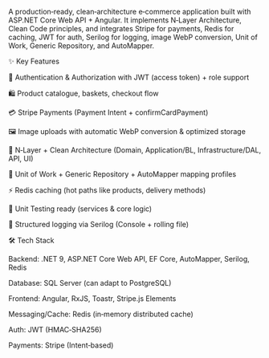 A production‑ready, clean‑architecture e‑commerce application built with ASP.NET Core Web API + Angular. It implements N‑Layer Architecture, Clean Code principles, and integrates Stripe for payments, Redis for caching, JWT for auth, Serilog for logging, image WebP conversion, Unit of Work, Generic Repository, and AutoMapper.

✨ Key Features

👤 Authentication & Authorization with JWT (access token) + role support

🛍️ Product catalogue, baskets, checkout flow

💳 Stripe Payments (Payment Intent + confirmCardPayment)

🖼️ Image uploads with automatic WebP conversion & optimized storage

🚀 N‑Layer + Clean Architecture (Domain, Application/BL, Infrastructure/DAL, API, UI)

🔁 Unit of Work + Generic Repository + AutoMapper mapping profiles

⚡ Redis caching (hot paths like products, delivery methods)

🧪 Unit Testing ready (services & core logic)

🧭 Structured logging via Serilog (Console + rolling file)


🛠️ Tech Stack

Backend: .NET 9, ASP.NET Core Web API, EF Core, AutoMapper, Serilog, Redis

Database: SQL Server (can adapt to PostgreSQL)

Frontend: Angular, RxJS, Toastr, Stripe.js Elements

Messaging/Cache: Redis (in‑memory distributed cache)

Auth: JWT (HMAC‑SHA256)

Payments: Stripe (Intent‑based)

